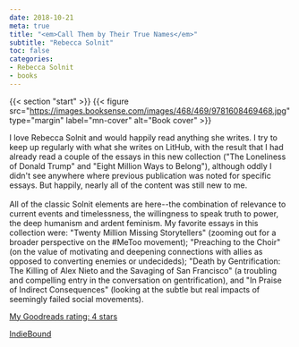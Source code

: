 ```yaml
---
date: 2018-10-21
meta: true
title: "<em>Call Them by Their True Names</em>"
subtitle: "Rebecca Solnit"
toc: false
categories:
- Rebecca Solnit
- books
---
```


{{< section "start" >}}
{{< figure src="https://images.booksense.com/images/468/469/9781608469468.jpg" type="margin" label="mn-cover" alt="Book cover" >}}

I love Rebecca Solnit and would happily read anything she writes. I try to keep up regularly with what she writes on LitHub, with the result that I had already read a couple of the essays in this new collection ("The Loneliness of Donald Trump" and "Eight Million Ways to Belong"), although oddly I didn't see anywhere where previous publication was noted for specific essays. But happily, nearly all of the content was still new to me.<br /><br />All of the classic Solnit elements are here--the combination of relevance to current events and timelessness, the willingness to speak truth to power, the deep humanism and ardent feminism. My favorite essays in this collection were: "Twenty Million Missing Storytellers" (zooming out for a broader perspective on the #MeToo movement); "Preaching to the Choir" (on the value of motivating and deepening connections with allies as opposed to converting enemies or undecideds); "Death by Gentrification: The Killing of Alex Nieto and the Savaging of San Francisco" (a troubling and compelling entry in the conversation on gentrification), and "In Praise of Indirect Consequences" (looking at the subtle but real impacts of seemingly failed social movements).

[My Goodreads rating: 4 stars](https://www.goodreads.com/review/show/2553784549)  

[IndieBound](https://www.indiebound.org/book/9781608469468)
